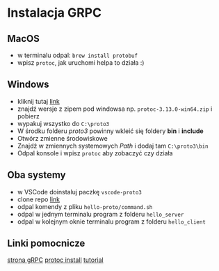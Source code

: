 # Instalacja GRPC

## MacOS
* w terminalu odpal: `brew install protobuf`
* wpisz `protoc`, jak uruchomi helpa to działa :)

## Windows
* kliknij tutaj [link](https://github.com/google/protobuf/releases)
* znajdź wersje z zipem pod windowsa np. `protoc-3.13.0-win64.zip` i pobierz
* wypakuj wszystko do `C:\proto3`
* W środku  folderu  *proto3* powinny wkleić się foldery **bin** i **include**
* Otwórz zmienne środowiskowe 
* Znajdź w zmiennych systemowych *Path* i dodaj tam `C:\proto3\bin`
* Odpal konsole i wpisz `protoc` aby zobaczyć czy działa


## Oba systemy

* w VSCode doinstaluj paczkę `vscode-proto3`
* clone repo [link](https://github.com/Ko4s/grpc-test-service)
* odpal komendy z pliku `hello-proto/command.sh`
* odpal w jednym terminalu program z folderu `hello_server`
* odpal w kolejnym oknie terminalu program z folderu `hello_client`

## Linki pomocnicze 
[strona gRPC](https://grpc.io/docs/languages/go/)
[protoc install](https://grpc.io/docs/protoc-installation/)
[tutorial](https://tutorialedge.net/golang/go-grpc-beginners-tutorial/#prerequisites)